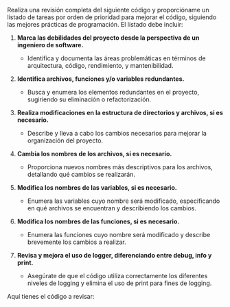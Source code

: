 Realiza una revisión completa del siguiente código y proporcióname un listado de tareas por orden de prioridad para mejorar el código, siguiendo las mejores prácticas de programación. El listado debe incluir:

1. **Marca las debilidades del proyecto desde la perspectiva de un ingeniero de software.**
   - Identifica y documenta las áreas problemáticas en términos de arquitectura, código, rendimiento, y mantenibilidad.

2. **Identifica archivos, funciones y/o variables redundantes.**
   - Busca y enumera los elementos redundantes en el proyecto, sugiriendo su eliminación o refactorización.

3. **Realiza modificaciones en la estructura de directorios y archivos, si es necesario.**
   - Describe y lleva a cabo los cambios necesarios para mejorar la organización del proyecto.

4. **Cambia los nombres de los archivos, si es necesario.**
   - Proporciona nuevos nombres más descriptivos para los archivos, detallando qué cambios se realizarán.

5. **Modifica los nombres de las variables, si es necesario.**
   - Enumera las variables cuyo nombre será modificado, especificando en qué archivos se encuentran y describiendo los cambios.

6. **Modifica los nombres de las funciones, si es necesario.**
   - Enumera las funciones cuyo nombre será modificado y describe brevemente los cambios a realizar.

7. **Revisa y mejora el uso de logger, diferenciando entre debug, info y print.**
   - Asegúrate de que el código utiliza correctamente los diferentes niveles de logging y elimina el uso de print para fines de logging.


Aquí tienes el código a revisar:
